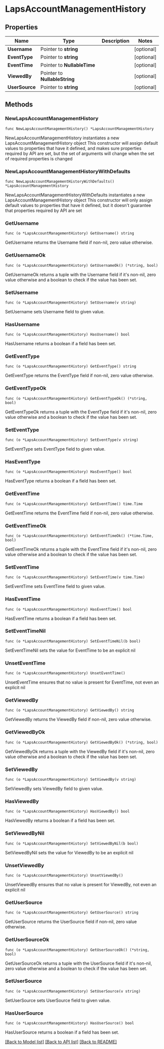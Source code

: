 # LapsAccountManagementHistory

## Properties

Name | Type | Description | Notes
------------ | ------------- | ------------- | -------------
**Username** | Pointer to **string** |  | [optional] 
**EventType** | Pointer to **string** |  | [optional] 
**EventTime** | Pointer to **NullableTime** |  | [optional] 
**ViewedBy** | Pointer to **NullableString** |  | [optional] 
**UserSource** | Pointer to **string** |  | [optional] 

## Methods

### NewLapsAccountManagementHistory

`func NewLapsAccountManagementHistory() *LapsAccountManagementHistory`

NewLapsAccountManagementHistory instantiates a new LapsAccountManagementHistory object
This constructor will assign default values to properties that have it defined,
and makes sure properties required by API are set, but the set of arguments
will change when the set of required properties is changed

### NewLapsAccountManagementHistoryWithDefaults

`func NewLapsAccountManagementHistoryWithDefaults() *LapsAccountManagementHistory`

NewLapsAccountManagementHistoryWithDefaults instantiates a new LapsAccountManagementHistory object
This constructor will only assign default values to properties that have it defined,
but it doesn't guarantee that properties required by API are set

### GetUsername

`func (o *LapsAccountManagementHistory) GetUsername() string`

GetUsername returns the Username field if non-nil, zero value otherwise.

### GetUsernameOk

`func (o *LapsAccountManagementHistory) GetUsernameOk() (*string, bool)`

GetUsernameOk returns a tuple with the Username field if it's non-nil, zero value otherwise
and a boolean to check if the value has been set.

### SetUsername

`func (o *LapsAccountManagementHistory) SetUsername(v string)`

SetUsername sets Username field to given value.

### HasUsername

`func (o *LapsAccountManagementHistory) HasUsername() bool`

HasUsername returns a boolean if a field has been set.

### GetEventType

`func (o *LapsAccountManagementHistory) GetEventType() string`

GetEventType returns the EventType field if non-nil, zero value otherwise.

### GetEventTypeOk

`func (o *LapsAccountManagementHistory) GetEventTypeOk() (*string, bool)`

GetEventTypeOk returns a tuple with the EventType field if it's non-nil, zero value otherwise
and a boolean to check if the value has been set.

### SetEventType

`func (o *LapsAccountManagementHistory) SetEventType(v string)`

SetEventType sets EventType field to given value.

### HasEventType

`func (o *LapsAccountManagementHistory) HasEventType() bool`

HasEventType returns a boolean if a field has been set.

### GetEventTime

`func (o *LapsAccountManagementHistory) GetEventTime() time.Time`

GetEventTime returns the EventTime field if non-nil, zero value otherwise.

### GetEventTimeOk

`func (o *LapsAccountManagementHistory) GetEventTimeOk() (*time.Time, bool)`

GetEventTimeOk returns a tuple with the EventTime field if it's non-nil, zero value otherwise
and a boolean to check if the value has been set.

### SetEventTime

`func (o *LapsAccountManagementHistory) SetEventTime(v time.Time)`

SetEventTime sets EventTime field to given value.

### HasEventTime

`func (o *LapsAccountManagementHistory) HasEventTime() bool`

HasEventTime returns a boolean if a field has been set.

### SetEventTimeNil

`func (o *LapsAccountManagementHistory) SetEventTimeNil(b bool)`

 SetEventTimeNil sets the value for EventTime to be an explicit nil

### UnsetEventTime
`func (o *LapsAccountManagementHistory) UnsetEventTime()`

UnsetEventTime ensures that no value is present for EventTime, not even an explicit nil
### GetViewedBy

`func (o *LapsAccountManagementHistory) GetViewedBy() string`

GetViewedBy returns the ViewedBy field if non-nil, zero value otherwise.

### GetViewedByOk

`func (o *LapsAccountManagementHistory) GetViewedByOk() (*string, bool)`

GetViewedByOk returns a tuple with the ViewedBy field if it's non-nil, zero value otherwise
and a boolean to check if the value has been set.

### SetViewedBy

`func (o *LapsAccountManagementHistory) SetViewedBy(v string)`

SetViewedBy sets ViewedBy field to given value.

### HasViewedBy

`func (o *LapsAccountManagementHistory) HasViewedBy() bool`

HasViewedBy returns a boolean if a field has been set.

### SetViewedByNil

`func (o *LapsAccountManagementHistory) SetViewedByNil(b bool)`

 SetViewedByNil sets the value for ViewedBy to be an explicit nil

### UnsetViewedBy
`func (o *LapsAccountManagementHistory) UnsetViewedBy()`

UnsetViewedBy ensures that no value is present for ViewedBy, not even an explicit nil
### GetUserSource

`func (o *LapsAccountManagementHistory) GetUserSource() string`

GetUserSource returns the UserSource field if non-nil, zero value otherwise.

### GetUserSourceOk

`func (o *LapsAccountManagementHistory) GetUserSourceOk() (*string, bool)`

GetUserSourceOk returns a tuple with the UserSource field if it's non-nil, zero value otherwise
and a boolean to check if the value has been set.

### SetUserSource

`func (o *LapsAccountManagementHistory) SetUserSource(v string)`

SetUserSource sets UserSource field to given value.

### HasUserSource

`func (o *LapsAccountManagementHistory) HasUserSource() bool`

HasUserSource returns a boolean if a field has been set.


[[Back to Model list]](../README.md#documentation-for-models) [[Back to API list]](../README.md#documentation-for-api-endpoints) [[Back to README]](../README.md)


